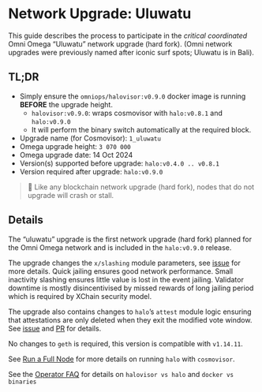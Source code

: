 # Network Upgrade: Uluwatu

This guide describes the process to participate in the *critical coordinated* Omni Omega  “Uluwatu” network upgrade (hard fork).  (Omni network upgrades were previously named after iconic surf spots; Uluwatu is in Bali).

## TL;DR

- Simply ensure the `omniops/halovisor:v0.9.0` docker image is running **BEFORE** the upgrade height.
  - `halovisor:v0.9.0`: wraps cosmovisor with `halo:v0.8.1` and `halo:v0.9.0`
  - It will perform the binary switch automatically at the required block.
- Upgrade name (for Cosmovisor): `1_uluwatu`
- Omega upgrade height: `3 070 000`
- Omega upgrade date: 14 Oct 2024
- Version(s) supported before upgrade: `halo:v0.4.0 .. v0.8.1`
- Version required after upgrade: `halo:v0.9.0`

> 🚧 Like any blockchain network upgrade (hard fork), nodes that do not upgrade will crash or stall.

## Details

The “uluwatu” upgrade is the first network upgrade (hard fork) planned for the Omni Omega network and is included in the `halo:v0.9.0` release.

The upgrade changes the `x/slashing` module parameters, see [issue](https://github.com/omni-network/omni/issues/2018) for more details.
Quick jailing ensures good network performance. Small inactivity slashing ensures little value is lost in the event jailing.
Validator downtime is mostly disincentivised by missed rewards of long jailing period which is required by XChain security model.

The upgrade also contains changes to `halo`’s `attest` module logic ensuring that attestations are only deleted when they exit the modified vote window. See [issue](https://github.com/omni-network/omni/issues/1787) and [PR](https://github.com/omni-network/omni/pull/1983) for details.

No changes to `geth` is required, this version is compatible with `v1.14.11`.

See [Run a Full Node](./run-full-node.md#halo-deployment-options) for more details on running `halo` with `cosmovisor`.

See the [Operator FAQ](./faq.md)  for details on `halovisor vs halo` and `docker vs binaries`
